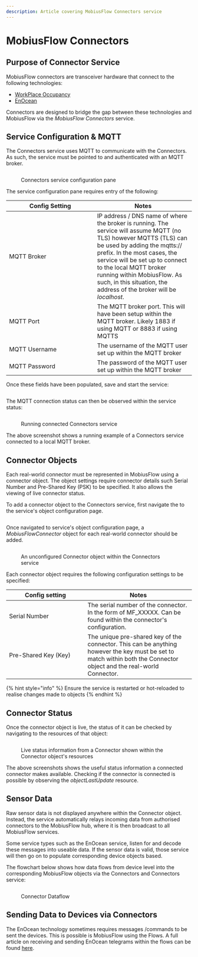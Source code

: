 ```yaml
---
description: Article covering MobiusFlow Connectors service
---
```


# MobiusFlow Connectors

## Purpose of Connector Service

MobiusFlow connectors are transceiver hardware that connect to the following technologies:

* [WorkPlace Occupancy](https://workplaceoccupancy.com/)
* [EnOcean](https://www.enocean.com/)

Connectors are designed to bridge the gap between these technologies and MobiusFlow via the _MobiusFlow Connectors_ service.

## Service Configuration & MQTT

The Connectors service uses MQTT to communicate with the Connectors. As such, the service must be pointed to and authenticated with an MQTT broker.

<figure><img src="../../.gitbook/assets/image (6).png" alt=""><figcaption><p>Connectors service configuration pane</p></figcaption></figure>

The service configuration pane requires entry of the following:

<table><thead><tr><th width="223">Config Setting</th><th>Notes</th></tr></thead><tbody><tr><td>MQTT Broker</td><td>IP address / DNS name of where the broker is running. The service will assume MQTT (no TLS) however MQTTS (TLS) can be used by adding the mqtts:// prefix. In the most cases, the service will be set up to connect to the local MQTT broker running within MobiusFlow. As such, in this situation, the address of the broker will be <em>localhost</em>.</td></tr><tr><td>MQTT Port</td><td>The MQTT broker port. This will have been setup within the MQTT broker. Likely 1883 if using MQTT or 8883 if using MQTTS</td></tr><tr><td>MQTT Username</td><td>The username of the MQTT user set up within the MQTT broker</td></tr><tr><td>MQTT Password</td><td>The password of the MQTT user set up within the MQTT broker</td></tr></tbody></table>

Once these fields have been populated, save and start the service:

<figure><img src="../../.gitbook/assets/image (6) (1).png" alt=""><figcaption></figcaption></figure>

The MQTT connection status can then be observed within the service status:

<figure><img src="../../.gitbook/assets/image (1) (1).png" alt=""><figcaption><p>Running connected Connectors service</p></figcaption></figure>

The above screenshot shows a running example of a Connectors service connected to a local MQTT broker.

## Connector Objects

Each real-world connector must be represented in MobiusFlow using a connector object. The object settings require connector details such Serial Number and Pre-Shared Key (PSK) to be specified. It also allows the viewing of live connector status.

To add a connector object to the Connectors service, first navigate the to the service's object configuration page.

<figure><img src="../../.gitbook/assets/image (5) (1).png" alt=""><figcaption></figcaption></figure>

Once navigated to service's object configuration page,  a _MobiusFlowConnector_ object for each real-world connector should be added.

<figure><img src="../../.gitbook/assets/image (2) (1).png" alt=""><figcaption><p>An unconfigured Connector object within the Connectors service</p></figcaption></figure>

Each connector object requires the following configuration settings to be specified:

<table><thead><tr><th width="197">Config setting</th><th>Notes</th></tr></thead><tbody><tr><td>Serial Number</td><td>The serial number of the connector. In the form of MF_XXXXX. Can be found within the connector's configuration.</td></tr><tr><td>Pre-Shared Key (Key)</td><td>The unique pre-shared key of the connector. This can be anything however the key must be set to match within both the Connector object and the real-world Connector.</td></tr></tbody></table>

{% hint style="info" %}
Ensure the service is restarted or hot-reloaded to realise changes made to objects
{% endhint %}

## Connector Status

Once the connector object is live, the status of it can be checked by navigating to the resources of that object:

<figure><img src="../../.gitbook/assets/image (3) (1).png" alt=""><figcaption><p>Live status information from a Connector shown within the Connector object's resources</p></figcaption></figure>

The above screenshots shows the useful status information a connected connector makes available. Checking if the connector is connected is possible by observing the _objectLastUpdate_ resource.

## Sensor Data

Raw sensor data is not displayed anywhere within the Connector object. Instead, the service automatically relays incoming data from authorised connectors to the MobiusFlow hub, where it is then broadcast to all MobiusFlow services.

Some service types such as the EnOcean service, listen for and decode these messages into useable data. If the sensor data is valid, those service will then go on to populate corresponding device objects based.

The flowchart below shows how data flows from device level into the corresponding MobiusFlow objects via the Connectors and Connectors service:

<figure><img src="../../.gitbook/assets/data_flow (1).png" alt=""><figcaption><p>Connector Dataflow</p></figcaption></figure>

## Sending Data to Devices via Connectors

The EnOcean technology sometimes requires messages /commands to be sent the devices. This is possible is MobiusFlow using the Flows. A full article on receiving and sending EnOcean telegrams within the flows can be found [here](../flows/receiving-and-sending-raw-enocean-telegrams.md).
